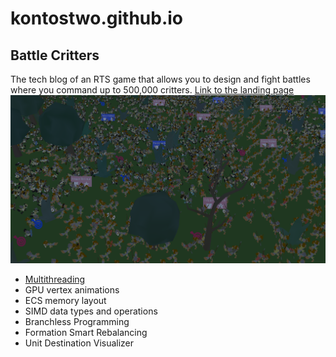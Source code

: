 # kontostwo.github.io
## Battle Critters
The tech blog of an RTS game that allows you to design and fight battles where you command up to 500,000 critters. [Link to the landing page](https://superstrategyhorse.carrd.co/)
![](battlecritters/images/Chaos.png)
 - [Multithreading](battlecritters/multithreading.md)
 - GPU vertex animations
 - ECS memory layout
 - SIMD data types and operations
 - Branchless Programming
 - Formation Smart Rebalancing
 - Unit Destination Visualizer

